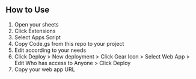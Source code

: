 ## How to Use
1. Open your sheets
2. Click Extensions
3. Select Apps Script
4. Copy Code.gs from this repo to your project
5. Edit according to your needs
6. Click Deploy > New deployment > Click Gear Icon > Select Web App > Edit Who has access to Anyone > Click Deploy
7. Copy your web app URL
